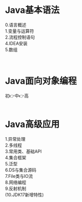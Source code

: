 # Java基本语法

0.语言概述  
1.变量与运算符  
2.流程控制语句  
4.IDEA安装  
5.数组  

<br>

# Java面向对象编程

初👉中👉高  
<br>

# Java高级应用

1.异常处理  
2.多线程  
3.常用类、基础API  
4.集合框架  
5.泛型  
6.DS与集合源码  
7.File类与IO流  
8.网络编程  
9.反射机制  
(10.JDK17新增特性)  
